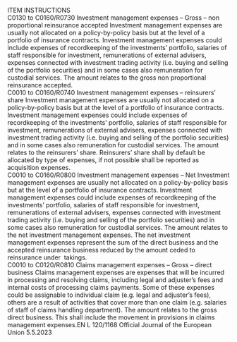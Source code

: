  
ITEM  INSTRUCTIONS  
C0130 to 
C0160/R0730  Investment management 
expenses – Gross – non 
proportional reinsurance 
accepted  Investment management expenses are usually not allocated on a policy-by-policy basis 
but at the level of a portfolio of insurance contracts. Investment management expenses 
could include expenses of recordkeeping of the investments’ portfolio, salaries of staff 
responsible for investment, remunerations of external advisers, expenses connected with 
investment trading activity (i.e. buying and selling of the portfolio securities) and in 
some cases also remuneration for custodial services. 
The amount relates to the gross non proportional reinsurance accepted.  
C0010 to 
C0160/R0740  Investment management 
expenses – reinsurers’ 
share  Investment management expenses are usually not allocated on a policy-by-policy basis 
but at the level of a portfolio of insurance contracts. Investment management expenses 
could include expenses of recordkeeping of the investments’ portfolio, salaries of staff 
responsible for investment, remunerations of external advisers, expenses connected with 
investment trading activity (i.e. buying and selling of the portfolio securities) and in 
some cases also remuneration for custodial services. 
The amount relates to the reinsurers’ share. 
Reinsurers’ share shall by default be allocated by type of expenses, if not possible shall 
be reported as acquisition expenses.  
C0010 to 
C0160/R0800  Investment management 
expenses – Net  Investment management expenses are usually not allocated on a policy-by-policy basis 
but at the level of a portfolio of insurance contracts. Investment management expenses 
could include expenses of recordkeeping of the investments’ portfolio, salaries of staff 
responsible for investment, remunerations of external advisers, expenses connected with 
investment trading activity (i.e. buying and selling of the portfolio securities) and in 
some cases also remuneration for custodial services. 
The amount relates to the net investment management expenses. 
The net investment management expenses represent the sum of the direct business and 
the accepted reinsurance business reduced by the amount ceded to reinsurance under ­
takings.  
C0010 to 
C0120/R0810  Claims management 
expenses – Gross – direct 
business  Claims management expenses are expenses that will be incurred in processing and 
resolving claims, including legal and adjuster’s fees and internal costs of processing 
claims payments. Some of these expenses could be assignable to individual claim 
(e.g. legal and adjuster’s fees), others are a result of activities that cover more than 
one claim (e.g. salaries of staff of claims handling department). 
The amount relates to the gross direct business. 
This shall include the movement in provisions in claims management expenses.EN  L 120/1168 Official Journal of the European Union 5.5.2023